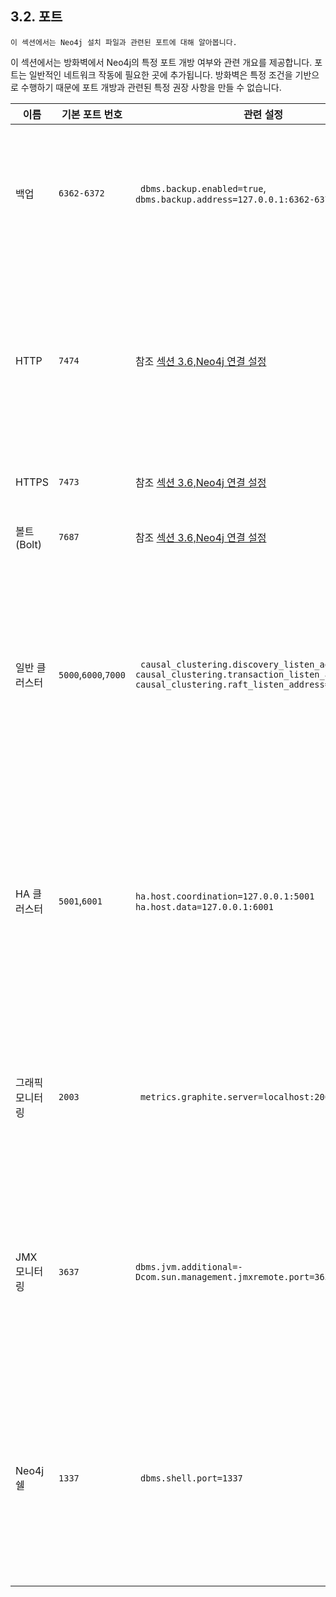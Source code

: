 
## 3.2. 포트

```
이 섹션에서는 Neo4j 설치 파일과 관련된 포트에 대해 알아봅니다. 
```

이 섹션에서는 방화벽에서 Neo4j의 특정 포트 개방 여부와 관련 개요를 제공합니다. 포트는 일반적인 네트워크 작동에 필요한 곳에 추가됩니다. 방화벽은 특정 조건을 기반으로 수행하기 때문에 포트 개방과 관련된 특정 권장 사항을 만들 수 없습니다. 


| 이름               | 기본 포트 번호                   | 관련 설정                                                    | 코멘트                                                       |
| ------------------ | -------------------------------- | ------------------------------------------------------------ | ------------------------------------------------------------ |
| 백업               | ```6362-6372```                  | ``` dbms.backup.enabled=true```,  ```dbms.backup.address=127.0.0.1:6362-6372``` | 백업은 기본으로 사용됩니다. 생산 환경에서 이 포트로 외부 접속은 방화벽에서 차단되어야 합니다.  |
| HTTP               | ```7474```                       | 참조 [섹션 3.6,Neo4j 연결 설정](connectors.md) | 트래픽이 비암호화되어 있기 때문에 외부 접속으로 이 포트에서 여는 것은 관정하지 않습니다. Neo4j브라우저와 REST API에서 사용됩니다. |
| HTTPS              | ```7473```                       | 참조 [섹션 3.6,Neo4j 연결 설정](connectors.md) | REST API에서 사용됩니다.                                     |
| 볼트(Bolt)         | ```7687```                       | 참조 [섹션 3.6,Neo4j 연결 설정](connectors.md) | Cypher 쉘과 Neo4j브라우저에서 사용됩니다.                    |
| 일반      클러스터 | ```5000```,```6000```,```7000``` | ``` causal_clustering.discovery_listen_address=:5000``` ```causal_clustering.transaction_listen_address=:6000         ```  ```causal_clustering.raft_listen_address=:7000``` | 리스트된 포트는 neo4j.conf의 기본 포트입니다. 포트는 생산 환경에 따라 다릅니다. 그렇기 때문에, 가능한 포트 개통은 순차적으로 수정되어야 합니다.  |
| HA  클러스터       | ```5001```,```6001```            | ``` ha.host.coordination=127.0.0.1:5001 ```                                          ``` ha.host.data=127.0.0.1:6001``` | 리스트된 포트들은 neo4j.conf의 기본 포트입니다.포트는 생산 환경에 따라 다릅니다. 그렇기 때문에, 가능한 포트 개통은 순차적으로 수정되어야 합니다. 참조[섹션 4.9 설정 참조](../clustering/settings.md) |
| 그래픽 모니터링    | ```2003```                       | ``` metrics.graphite.server=localhost:2003```                | Neo4j 데이터베이스가 Graphite 서버와 통신할 수 있도록 아웃바운드 연결을하는 포트. 참조[섹션 8.1 메트릭스](../monitoring/metrics.md) |
| JMX 모니터링       | ```3637```                       | ```dbms.jvm.additional=-Dcom.sun.management.jmxremote.port=3637``` | 이는 JMX를 나타내기 위한 설정입니다. 데이터 베이스를 검사할 때 이 방식을 권장하지 않습니다. 이것은 기본적으로 비활성화 되어 있습니다. |
| Neo4j 쉘           | ```1337```                       | ``` dbms.shell.port=1337```                                  | neo4j-쉘 도구는 더이상 사용되지 않기에, 사용하지 않는것을 권장합니다. neo4j쉘 기능을 대체하는 지원 도구는 [챕터 10.도구](../tools/neo4j-admin.md)에서 확인할 수 있습니다. |
